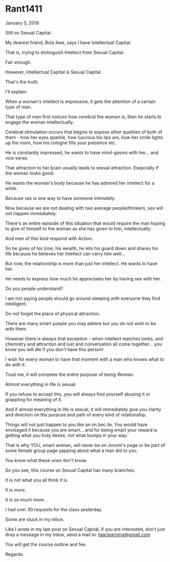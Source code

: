 # Rant1411


January 3, 2019

Still on Sexual Capital.

My dearest friend, Bola Awe, says I have Intellectual Capital.

That is, trying to distinguish Intellect from Sexual Capital.

Fair enough.

However, Intellectual Capital is Sexual Capital. 

That's the truth. 

I'll explain:

When a woman's intellect is impressive, it gets the attention of a certain type of man.

That type of man first notices how cerebral the woman is, then he starts to engage the woman intellectually.

Cerebral stimulation occurs that begins to expose other qualities of both of them - how her eyes sparkle, how luscious his lips are, how her smile lights up the room, how his cologne fills your presence etc.

He is constantly impressed, he wants to have mind-gasms with her... and vice versa.

That attraction to her brain usually leads to sexual attraction. Esepcially if the woman looks good.

He wants the woman's body because he has admired her intellect for a while.

Because sex is one way to have someone intimately.

Now because we are not dealing with two average people/thinkers, sex will not happen immediately. 

There's an entire episode of this situation that would require the man hoping to give of himself to the woman as she has given to him, intellectually. 

And men of this kind respond with Action.

So he gives of his time, his wealth, he lets his guard down and shares his life because he believes her intellect can carry him well...

But now, the relationship is more than just her intellect. He wants to have her.

He needs to express how much he appreciates her by having sex with her.

Do you people understand?

I am not saying people should go around sleeping with everyone they find intelligent.

Do not forget the place of physical attraction.

There are many smart poeple you may admire but you do not wish to be with them.

However there is always that exception - when intellect matches looks, and chemistry and attraction and lust and conversation all come together... you know you will die if you don't have this person!

I wish for every woman to have that moment with a man who knows what to do with it.

Trust me, it will complete the entire purpose of being Woman.

Almost everything in life is sexual.

If you refuse to accept this, you will always find yourself abusing it or grappling for meaning of it.

And if almost everything in life is sexual, it will immediately give you clarity and direction on the purpose and path of every kind of relationship.

Things will not just happen to you like an im.bec.ile. You would have envisaged it because you are smart... and for being smart your reward is getting what you truly desire, not what bumps in your way.

That is why YOU, smart woman, will never be on Joromi's page or be part of some female group page yapping about what a man did to you.

You know what these ones don't know.

So you see, this course on Sexual Capital has many branches.

It is not what you all think it is.

It is more.

It is so much more.
.

I had over 30 requests for the class yesterday.

Some are stuck in my inbox.

Like I wrote in my last post on Sexual Capital, if you are interested, don't just drop a message in my inbox, send a mail to: taaclearning@gmail.com 

You will get the course outline and fee.

Regards.